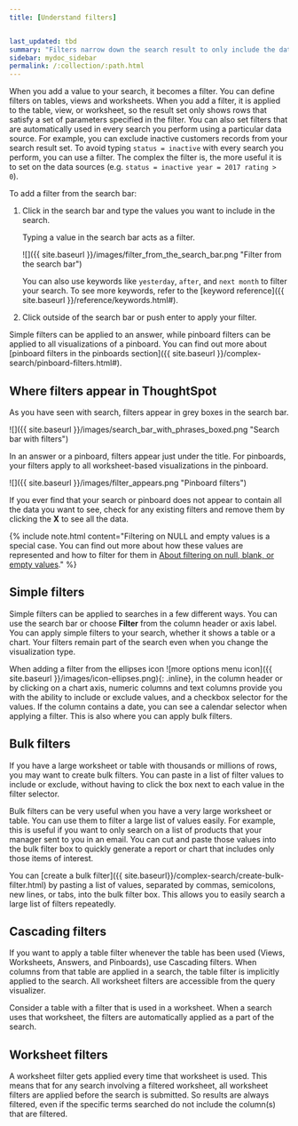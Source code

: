 ```yaml
---
title: [Understand filters]


last_updated: tbd
summary: "Filters narrow down the search result to only include the data you want to see."
sidebar: mydoc_sidebar
permalink: /:collection/:path.html
---
```

When you add a value to your search, it becomes a filter. You can define filters on tables, views and worksheets. When you add a filter, it is applied to the table, view, or worksheet, so the result set only shows rows that satisfy a set of parameters specified in the filter. You can also set filters that are automatically used in every search you perform using a particular data source. For example, you can exclude inactive customers records from your search result set. To avoid typing `status = inactive` with every search you perform, you can use a filter. The complex the filter is, the more useful it is to set on the data sources (e.g. `status = inactive year = 2017 rating > 0`).

To add a filter from the search bar:

1. Click in the search bar and type the values you want to include in the search.

    Typing a value in the search bar acts as a filter.

    ![]({{ site.baseurl }}/images/filter_from_the_search_bar.png "Filter from the search bar")

    You can also use keywords like `yesterday`, `after`, and `next month` to
    filter your search. To see more keywords, refer to the [keyword
    reference]({{ site.baseurl }}/reference/keywords.html#).

2. Click outside of the search bar or push enter to apply your filter.

Simple filters can be applied to an answer, while pinboard filters can be
applied to all visualizations of a pinboard. You can find out more about
[pinboard filters in the pinboards section]({{ site.baseurl
}}/complex-search/pinboard-filters.html#).


## Where filters appear in ThoughtSpot

As you have seen with search, filters appear in grey boxes in the search bar.

 ![]({{ site.baseurl }}/images/search_bar_with_phrases_boxed.png "Search bar with filters")

In an answer or a pinboard, filters appear just under the title. For pinboards,
your filters apply to all worksheet-based visualizations in the pinboard.

 ![]({{ site.baseurl }}/images/filter_appears.png "Pinboard filters")

If you ever find that your search or pinboard does not appear to contain all the
data you want to see, check for any existing filters and remove them by clicking
the **X** to see all the data.

{% include note.html content="Filtering on NULL and empty values is a special
case. You can find out more about how these values are represented and how to
filter for them in [About filtering on null, blank, or empty
values](about-filters-for-null.html#)." %}

## Simple filters

Simple filters can be applied to searches in a few different ways. You can use
the search bar or choose **Filter** from the column header or axis label.
You can apply simple filters to your search, whether it shows a table or a
chart. Your filters remain part of the search even when you change the
visualization type.

When adding a filter from the ellipses icon
![more options menu icon]({{ site.baseurl }}/images/icon-ellipses.png){: .inline},
in the column header or by clicking on a chart axis, numeric columns and
text columns provide you with the ability to include or exclude values, and
a checkbox selector for the values. If the column contains a date, you can see a
calendar selector when applying a filter. This is also where you can apply bulk filters.

## Bulk filters

If you have a large worksheet or table with thousands or millions of rows, you
may want to create bulk filters. You can paste in a list of filter values to
include or exclude, without having to click the box next to each value in the
filter selector.

Bulk filters can be very useful when you have a very large worksheet or table.
You can use them to filter a large list of values easily. For example, this is
useful if you want to only search on a list of products that your manager sent
to you in an email. You can cut and paste those values into the bulk filter box
to quickly generate a report or chart that includes only those items of
interest.

You can [create a bulk filter]({{ site.baseurl}}/complex-search/create-bulk-filter.html) by pasting a list of values,
separated by commas, semicolons, new lines, or tabs, into the bulk filter box.
This allows you to easily search a large list of filters repeatedly.

## Cascading filters

If you want to apply a table filter whenever the table has been used (Views, Worksheets, Answers, and Pinboards), use Cascading filters.
When columns from that table are applied in a search, the table filter is implicitly applied to the search. All worksheet filters are accessible from the query visualizer.

Consider a table with a filter that is used in a worksheet. When a search uses that worksheet, the filters are automatically applied as a part of the search.

## Worksheet filters

A worksheet filter gets applied every time that worksheet is used. This means that for any search involving a filtered worksheet, all worksheet filters are applied before the search is submitted. So results are always filtered, even if the specific terms searched do not include the column(s) that are filtered.
